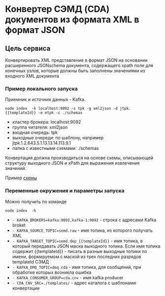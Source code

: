 # Конвертер СЭМД (CDA) документов из формата XML в формат JSON
## Цель сервиса
Конвертировать XML представление в формат JSON на основании расширенного JSONschema документа, содержащего 
xpath поле для конечных узлов, которые должны быть заполнены значениями из входного XML документа

### Пример локального запуска 
Приемник и источник данных - Kafka.
```
node index  -k localhost:9092 -s tpk -g xml2json -d jtpk.{{templateId}} -e etpk -c ./schemas
```
- кластер брокера: localhost:9092
- группа читателя: xml2json
- входная очередь: tpk
- выходные очереди: по шаблону, например jtpk.1.2.643.5.1.13.13.14.113.9.1
- папка с известными схемами: ./schemas



Конвертация должна производиться на основе схемы, описывающей структуру выходного JSON и xPath для выражения извлечения значений.

Пример [схемы](./schemas/1.2.643.5.1.13.13.14.113.9.1.json)


### Переменные окружения и параметры запуска
Можно получить по команде
```
node index  -h
```

- `- KAFKA_BROKERS=kafka:9092,kafka-1:9092`  - строка с адресами Kafka broket
- `- KAFKA_SOURCE_TOPIC=semd.raw` - имя топика, из которого получать XML
- `- KAFKA_TARGET_TOPIC=semd.dep_{{templateId}}` - имя топика, в который передавать JSON маска выходного топика. Если имя топика содержит {{templateId}} - писать в разные выходные топики по имени, формируемом с маской из трех последних разрядов templateId СЭМД
- `- KAFKA_DMQ_TOPIC=dmq.cda` - имя топика, для сообщений, при обработке которых возникла ошибка
- `- KAFKA_CONSUMER_GROUP=cda.cnv` - имя kafka producer
- `- CDA_CNV_SRC=./templates/` - адрес каталога с шаблонами конвертации


